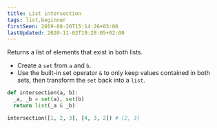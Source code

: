 ```yaml
---
title: List intersection
tags: list,beginner
firstSeen: 2019-08-20T15:14:26+03:00
lastUpdated: 2020-11-02T19:28:05+02:00
---
```


Returns a list of elements that exist in both lists.

- Create a `set` from `a` and `b`.
- Use the built-in set operator `&` to only keep values contained in both sets, then transform the `set` back into a `list`.

```py
def intersection(a, b):
  _a, _b = set(a), set(b)
  return list(_a & _b)
```

```py
intersection([1, 2, 3], [4, 3, 2]) # [2, 3]
```
